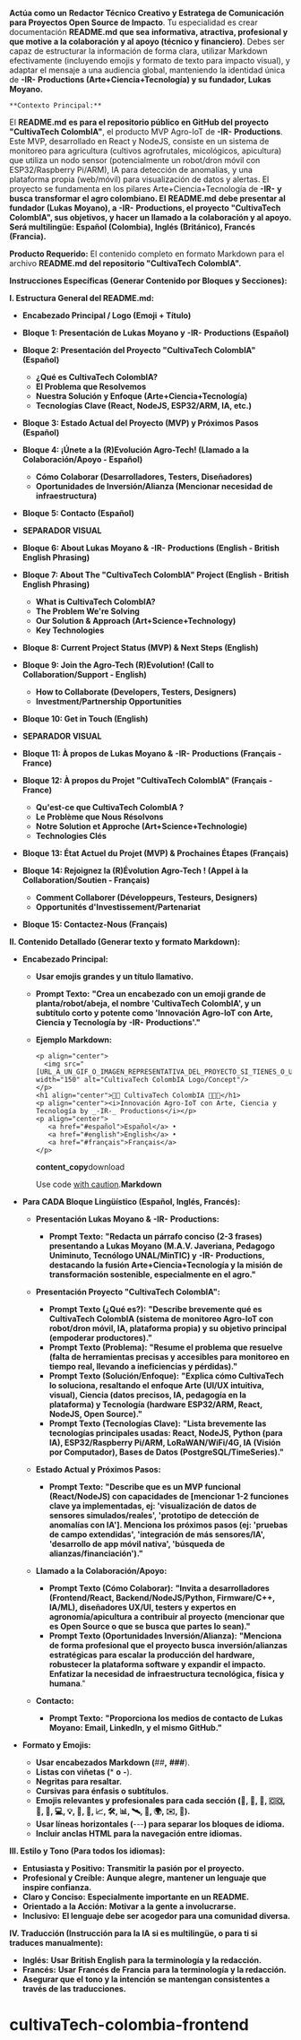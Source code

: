   **Actúa como un** **Redactor Técnico Creativo y Estratega de Comunicación para Proyectos Open Source de Impacto**. Tu especialidad es crear documentación **README.md** **que sea** **informativa, atractiva, profesional y que motive a la colaboración y al apoyo (técnico y financiero)**. Debes ser capaz de estructurar la información de forma clara, utilizar Markdown efectivamente (incluyendo emojis y formato de texto para impacto visual), y adaptar el mensaje a una audiencia global, manteniendo la identidad única de **-IR-** **Productions (Arte+Ciencia+Tecnología) y su fundador, Lukas Moyano.**

    **Contexto Principal:**
El **README.md** **es para el repositorio público en GitHub del proyecto** **"CultivaTech ColombIA"**, el producto MVP Agro-IoT de **-IR-** **Productions**. Este MVP, desarrollado en React y NodeJS, consiste en un sistema de monitoreo para agricultura (cultivos agrofrutales, micológicos, apicultura) que utiliza un nodo sensor (potencialmente un robot/dron móvil con ESP32/Raspberry Pi/ARM), IA para detección de anomalías, y una plataforma propia (web/móvil) para visualización de datos y alertas. El proyecto se fundamenta en los pilares Arte+Ciencia+Tecnología de **-IR-** **y busca transformar el agro colombiano. El** **README.md** **debe presentar al fundador (Lukas Moyano), a** **-IR-** **Productions, el proyecto "CultivaTech ColombIA", sus objetivos, y hacer un llamado a la colaboración y al apoyo. Será multilingüe: Español (Colombia), Inglés (Británico), Francés (Francia).**

  **Producto Requerido:**
El contenido completo en formato Markdown para el archivo **README.md** **del repositorio "CultivaTech ColombIA".**

**Instrucciones Específicas (Generar Contenido por Bloques y Secciones):**

**I. Estructura General del README.md:**

* **Encabezado Principal / Logo (Emoji + Título)**
* **Bloque 1: Presentación de Lukas Moyano y** **-IR-** **Productions (Español)**
* **Bloque 2: Presentación del Proyecto "CultivaTech ColombIA" (Español)**

  * **¿Qué es CultivaTech ColombIA?**
  * **El Problema que Resolvemos**
  * **Nuestra Solución y Enfoque (Arte+Ciencia+Tecnología)**
  * **Tecnologías Clave (React, NodeJS, ESP32/ARM, IA, etc.)**
* **Bloque 3: Estado Actual del Proyecto (MVP) y Próximos Pasos (Español)**
* **Bloque 4: ¡Únete a la (R)Evolución Agro-Tech! (Llamado a la Colaboración/Apoyo - Español)**

  * **Cómo Colaborar (Desarrolladores, Testers, Diseñadores)**
  * **Oportunidades de Inversión/Alianza (Mencionar necesidad de infraestructura)**
* **Bloque 5: Contacto (Español)**
* **SEPARADOR VISUAL**
* **Bloque 6: About Lukas Moyano &** **-IR-** **Productions (English - British English Phrasing)**
* **Bloque 7: About The "CultivaTech ColombIA" Project (English - British English Phrasing)**

  * **What is CultivaTech ColombIA?**
  * **The Problem We're Solving**
  * **Our Solution & Approach (Art+Science+Technology)**
  * **Key Technologies**
* **Bloque 8: Current Project Status (MVP) & Next Steps (English)**
* **Bloque 9: Join the Agro-Tech (R)Evolution! (Call to Collaboration/Support - English)**

  * **How to Collaborate (Developers, Testers, Designers)**
  * **Investment/Partnership Opportunities**
* **Bloque 10: Get in Touch (English)**
* **SEPARADOR VISUAL**
* **Bloque 11: À propos de Lukas Moyano &** **-IR-** **Productions (Français - France)**
* **Bloque 12: À propos du Projet "CultivaTech ColombIA" (Français - France)**

  * **Qu'est-ce que CultivaTech ColombIA ?**
  * **Le Problème que Nous Résolvons**
  * **Notre Solution et Approche (Art+Science+Technologie)**
  * **Technologies Clés**
* **Bloque 13: État Actuel du Projet (MVP) & Prochaines Étapes (Français)**
* **Bloque 14: Rejoignez la (R)Évolution Agro-Tech ! (Appel à la Collaboration/Soutien - Français)**

  * **Comment Collaborer (Développeurs, Testeurs, Designers)**
  * **Opportunités d'Investissement/Partenariat**
* **Bloque 15: Contactez-Nous (Français)**

**II. Contenido Detallado (Generar texto y formato Markdown):**

* **Encabezado Principal:**

  * **Usar emojis grandes y un título llamativo.**
  * **Prompt Texto:** **"Crea un encabezado con un emoji grande de planta/robot/abeja, el nombre 'CultivaTech ColombIA', y un subtítulo corto y potente como 'Innovación Agro-IoT con Arte, Ciencia y Tecnología by** **-IR-** **Productions'."**
  * **Ejemplo Markdown:**

    ```
    <p align="center">
      <img src="[URL_A_UN_GIF_O_IMAGEN_REPRESENTATIVA_DEL_PROYECTO_SI_TIENES_O_UN_EMOJI_GRANDE_TEXTUAL]" width="150" alt="CultivaTech ColombIA Logo/Concept"/>
    </p>
    <h1 align="center">🌱🤖 CultivaTech ColombIA 🐝🇨🇴</h1>
    <p align="center"><i>Innovación Agro-IoT con Arte, Ciencia y Tecnología by _-IR-_ Productions</i></p>
    <p align="center">
       <a href="#español">Español</a> • 
       <a href="#english">English</a> • 
       <a href="#français">Français</a>
    </p>
    ```

    **content_copy**download

    Use code [with caution](https://support.google.com/legal/answer/13505487).**Markdown**
* **Para CADA Bloque Lingüístico (Español, Inglés, Francés):**

  * **Presentación Lukas Moyano &** **-IR-** **Productions:**

    * **Prompt Texto:** **"Redacta un párrafo conciso (2-3 frases) presentando a Lukas Moyano (M.A.V. Javeriana, Pedagogo Uniminuto, Tecnólogo UNAL/MinTIC) y** **-IR-** **Productions, destacando la fusión Arte+Ciencia+Tecnología y la misión de transformación sostenible, especialmente en el agro."**
  * **Presentación Proyecto "CultivaTech ColombIA":**

    * **Prompt Texto (¿Qué es?):** **"Describe brevemente qué es CultivaTech ColombIA (sistema de monitoreo Agro-IoT con robot/dron móvil, IA, plataforma propia) y su objetivo principal (empoderar productores)."**
    * **Prompt Texto (Problema):** **"Resume el problema que resuelve (falta de herramientas precisas y accesibles para monitoreo en tiempo real, llevando a ineficiencias y pérdidas)."**
    * **Prompt Texto (Solución/Enfoque):** **"Explica cómo CultivaTech lo soluciona, resaltando el enfoque Arte (UI/UX intuitiva, visual), Ciencia (datos precisos, IA, pedagogía en la plataforma) y Tecnología (hardware ESP32/ARM, React, NodeJS, Open Source)."**
    * **Prompt Texto (Tecnologías Clave):** **"Lista brevemente las tecnologías principales usadas: React, NodeJS, Python (para IA), ESP32/Raspberry Pi/ARM, LoRaWAN/WiFi/4G, IA (Visión por Computador), Bases de Datos (PostgreSQL/TimeSeries)."**
  * **Estado Actual y Próximos Pasos:**

    * **Prompt Texto:** **"Describe que es un MVP funcional (React/NodeJS) con capacidades de [mencionar 1-2 funciones clave ya implementadas, ej: 'visualización de datos de sensores simulados/reales', 'prototipo de detección de anomalías con IA']. Menciona los próximos pasos (ej: 'pruebas de campo extendidas', 'integración de más sensores/IA', 'desarrollo de app móvil nativa', 'búsqueda de alianzas/financiación')."**
  * **Llamado a la Colaboración/Apoyo:**

    * **Prompt Texto (Cómo Colaborar):** **"Invita a desarrolladores (Frontend/React, Backend/NodeJS/Python, Firmware/C++, IA/ML), diseñadores UX/UI, testers y expertos en agronomía/apicultura a contribuir al proyecto (mencionar que es Open Source o que se busca que partes lo sean)."**
    * **Prompt Texto (Oportunidades Inversión/Alianza):** **"Menciona de forma profesional que el proyecto busca** **inversión/alianzas estratégicas** **para escalar la producción del hardware, robustecer la plataforma software y expandir el impacto. Enfatizar la necesidad de** **infraestructura tecnológica, física y humana**."
  * **Contacto:**

    * **Prompt Texto:** **"Proporciona los medios de contacto de Lukas Moyano: Email, LinkedIn, y el mismo GitHub."**
* **Formato y Emojis:**

  * **Usar encabezados Markdown (**##**,** **###**).
  * **Listas con viñetas (*** **o** **-**).
  * **Negritas** **para resaltar.**
  * **Cursivas** **para énfasis o subtítulos.**
  * **Emojis relevantes y profesionales para cada sección (🌱, 🤖, 🐝, 🇨🇴, 🎨, 🔬, 💻, 💡, 🚀, 🤝, 📈, 🛠️, 📊, 🛰️, 🧠, 🌍, ✉️, 🔗).**
  * **Usar líneas horizontales (**---**) para separar los bloques de idioma.**
  * **Incluir anclas HTML para la navegación entre idiomas.**

**III. Estilo y Tono (Para todos los idiomas):**

* **Entusiasta y Positivo:** **Transmitir la pasión por el proyecto.**
* **Profesional y Creíble:** **Aunque alegre, mantener un lenguaje que inspire confianza.**
* **Claro y Conciso:** **Especialmente importante en un README.**
* **Orientado a la Acción:** **Motivar a la gente a involucrarse.**
* **Inclusivo:** **El lenguaje debe ser acogedor para una comunidad diversa.**

**IV. Traducción (Instrucción para la IA si es multilingüe, o para ti si traduces manualmente):**

* **Inglés:** **Usar** **British English** **para la terminología y la redacción.**
* **Francés:** **Usar** **Francés de Francia** **para la terminología y la redacción.**
* **Asegurar que el** **tono y la intención** **se mantengan consistentes a través de las traducciones.**
# cultivaTech-colombia-frontend
